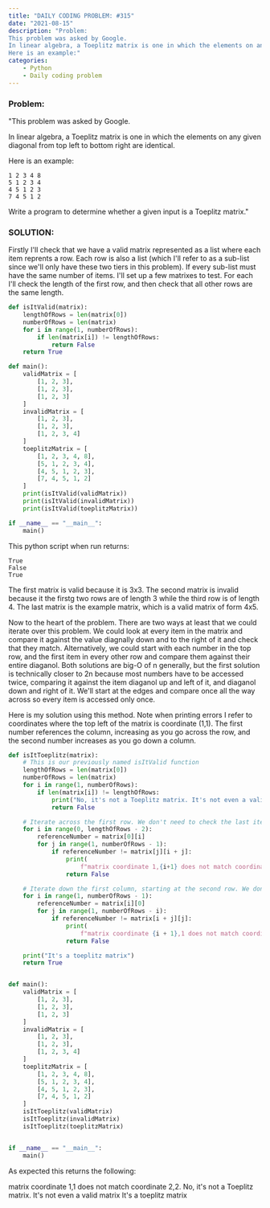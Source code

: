 ```yaml
---
title: "DAILY CODING PROBLEM: #315"
date: "2021-08-15"
description: "Problem: 
This problem was asked by Google.
In linear algebra, a Toeplitz matrix is one in which the elements on any given diagonal from top left to bottom right are identical.
Here is an example:"
categories:
    - Python
    - Daily coding problem
---
```

### Problem: 

"This problem was asked by Google.

In linear algebra, a Toeplitz matrix is one in which the elements on any given diagonal from top left to bottom right are identical.

Here is an example:

```
1 2 3 4 8
5 1 2 3 4
4 5 1 2 3
7 4 5 1 2
```
Write a program to determine whether a given input is a Toeplitz matrix."

### SOLUTION:

Firstly I'll check that we have a valid matrix represented as a list where each item reprents a row. Each row is also a list (which I'll refer to as a sub-list since we'll only have these two tiers in this problem). If every sub-list must have the same number of items. I'll set up a few matrixes to test. For each I'll check the length of the first row, and then check that all other rows are the same length.

```python
def isItValid(matrix):
    lengthOfRows = len(matrix[0])
    numberOfRows = len(matrix)
    for i in range(1, numberOfRows):
        if len(matrix[i]) != lengthOfRows:
            return False
    return True

def main():
    validMatrix = [
        [1, 2, 3],
        [1, 2, 3],
        [1, 2, 3]
    ]
    invalidMatrix = [
        [1, 2, 3],
        [1, 2, 3],
        [1, 2, 3, 4]
    ]
    toeplitzMatrix = [
        [1, 2, 3, 4, 8],
        [5, 1, 2, 3, 4],
        [4, 5, 1, 2, 3],
        [7, 4, 5, 1, 2]
    ]
    print(isItValid(validMatrix))
    print(isItValid(invalidMatrix))
    print(isItValid(toeplitzMatrix))

if __name__ == "__main__":
    main()
```

This python script when run returns:
```
True
False
True
```
The first matrix is valid because it is 3x3. The second matrix is invalid because it the firstg two rows are of length 3 while the third row is of length 4. The last matrix is the example matrix, which is a valid matrix of form 4x5.

Now to the heart of the problem. There are two ways at least that we could iterate over this problem. We could look at every item in the matrix and compare it against the value diagnally down and to the right of it and check that they match. Alternatively, we could start with each number in the top row, and the first item in every other row and compare them against their entire diaganol. Both solutions are big-O of n generally, but the first solution is technically closer to 2n because most numbers have to be accessed twice, comparing it against the item diaganol up and left of it, and diaganol down and right of it. We'll start at the edges and compare once all the way across so every item is accessed only once.

Here is my solution using this method. Note when printing errors I refer to coordinates where the top left of the matrix is coordinate (1,1). The first number references the column, increasing as you go across the row, and the second number increases as you go down a column.

```python
def isItToeplitz(matrix):
    # This is our previously named isItValid function
    lengthOfRows = len(matrix[0])
    numberOfRows = len(matrix)
    for i in range(1, numberOfRows):
        if len(matrix[i]) != lengthOfRows:
            print("No, it's not a Toeplitz matrix. It's not even a valid matrix")
            return False

    # Iterate across the first row. We don't need to check the last item
    for i in range(0, lengthOfRows - 2):
        referenceNumber = matrix[0][i]
        for j in range(1, numberOfRows - 1):
            if referenceNumber != matrix[j][i + j]:
                print(
                    f"matrix coordinate 1,{i+1} does not match coordinate {j+1},{i+2}.")
                return False

    # Iterate down the first column, starting at the second row. We don't need to check the bottom row.
    for i in range(1, numberOfRows - 1):
        referenceNumber = matrix[i][0]
        for j in range(1, numberOfRows - i):
            if referenceNumber != matrix[i + j][j]:
                print(
                    f"matrix coordinate {i + 1},1 does not match coordinate {i + j + 1},{j + 1}.")
                return False

    print("It's a toeplitz matrix")
    return True


def main():
    validMatrix = [
        [1, 2, 3],
        [1, 2, 3],
        [1, 2, 3]
    ]
    invalidMatrix = [
        [1, 2, 3],
        [1, 2, 3],
        [1, 2, 3, 4]
    ]
    toeplitzMatrix = [
        [1, 2, 3, 4, 8],
        [5, 1, 2, 3, 4],
        [4, 5, 1, 2, 3],
        [7, 4, 5, 1, 2]
    ]
    isItToeplitz(validMatrix)
    isItToeplitz(invalidMatrix)
    isItToeplitz(toeplitzMatrix)


if __name__ == "__main__":
    main()
```

As expected this returns the following:

matrix coordinate 1,1 does not match coordinate 2,2.
No, it's not a Toeplitz matrix. It's not even a valid matrix
It's a toeplitz matrix
